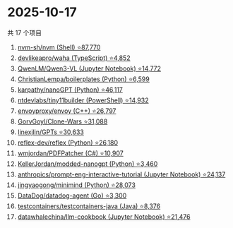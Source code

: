 # 2025-10-17

共 17 个项目

<!-- BEGIN GITHUB -->
<!-- 最后更新时间 2025-10-17 12:11:34 +0800 -->
1. [nvm-sh/nvm (Shell) ⭐87,770](https://github.com/nvm-sh/nvm)
1. [devlikeapro/waha (TypeScript) ⭐4,852](https://github.com/devlikeapro/waha)
1. [QwenLM/Qwen3-VL (Jupyter Notebook) ⭐14,772](https://github.com/QwenLM/Qwen3-VL)
1. [ChristianLempa/boilerplates (Python) ⭐6,599](https://github.com/ChristianLempa/boilerplates)
1. [karpathy/nanoGPT (Python) ⭐46,117](https://github.com/karpathy/nanoGPT)
1. [ntdevlabs/tiny11builder (PowerShell) ⭐14,932](https://github.com/ntdevlabs/tiny11builder)
1. [envoyproxy/envoy (C++) ⭐26,797](https://github.com/envoyproxy/envoy)
1. [GorvGoyl/Clone-Wars ⭐31,088](https://github.com/GorvGoyl/Clone-Wars)
1. [linexjlin/GPTs ⭐30,633](https://github.com/linexjlin/GPTs)
1. [reflex-dev/reflex (Python) ⭐26,180](https://github.com/reflex-dev/reflex)
1. [wmjordan/PDFPatcher (C#) ⭐10,907](https://github.com/wmjordan/PDFPatcher)
1. [KellerJordan/modded-nanogpt (Python) ⭐3,460](https://github.com/KellerJordan/modded-nanogpt)
1. [anthropics/prompt-eng-interactive-tutorial (Jupyter Notebook) ⭐24,137](https://github.com/anthropics/prompt-eng-interactive-tutorial)
1. [jingyaogong/minimind (Python) ⭐28,073](https://github.com/jingyaogong/minimind)
1. [DataDog/datadog-agent (Go) ⭐3,300](https://github.com/DataDog/datadog-agent)
1. [testcontainers/testcontainers-java (Java) ⭐8,376](https://github.com/testcontainers/testcontainers-java)
1. [datawhalechina/llm-cookbook (Jupyter Notebook) ⭐21,476](https://github.com/datawhalechina/llm-cookbook)
<!-- END GITHUB -->